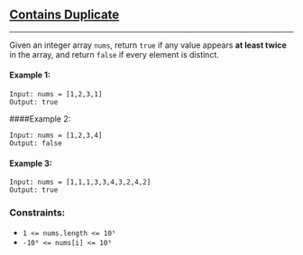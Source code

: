 ## [Contains Duplicate](https://leetcode.com/problems/contains-duplicate/)
---

Given an integer array `nums`, return `true` if any value appears **at least twice** in the array, and return `false` if every element is distinct.

#### Example 1:
```
Input: nums = [1,2,3,1]
Output: true
```
####Example 2:
```
Input: nums = [1,2,3,4]
Output: false
```
#### Example 3:
```
Input: nums = [1,1,1,3,3,4,3,2,4,2]
Output: true
```
### Constraints:

- `1 <= nums.length <= 10⁵`
- `-10⁹ <= nums[i] <= 10⁹`
